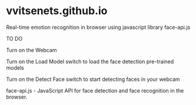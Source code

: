 # vvitsenets.github.io
Real-time emotion recognition in browser using javascript library face-api.js

TO DO

Turn on the Webcam  

Turn on the Load Model switch to load the face detection pre-trained models

Turn on the Detect Face switch to start detecting faces in your webcam

face-api.js - JavaScript API for face detection and face recognition in the browser.
